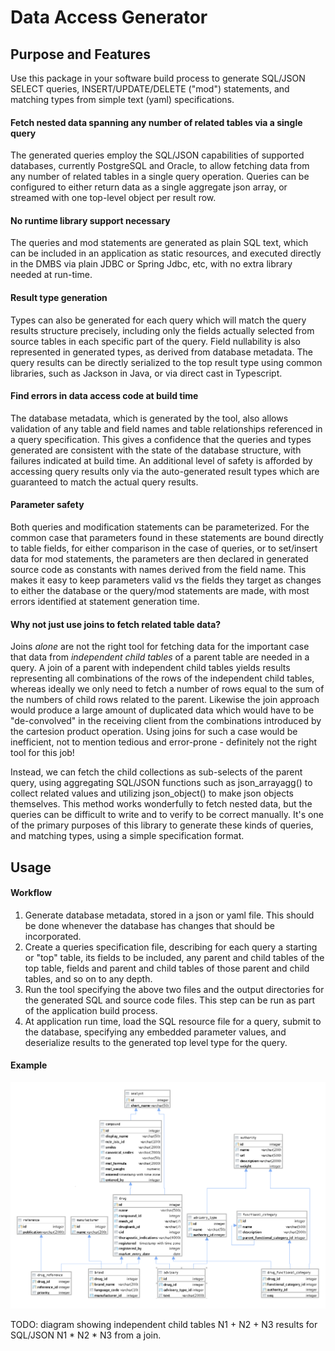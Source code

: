 # Data Access Generator 

## Purpose and Features
Use this package in your software build process to generate SQL/JSON SELECT
queries, INSERT/UPDATE/DELETE ("mod") statements, and matching types from
simple text (yaml) specifications.

#### Fetch nested data spanning any number of related tables via a single query

The generated queries employ the SQL/JSON capabilities of supported databases,
currently PostgreSQL and Oracle, to allow fetching data from any number of
related tables in a single query operation. Queries can be configured to either
return data as a single aggregate json array, or streamed with one
top-level object per result row.

####  No runtime library support necessary

The queries and mod statements are generated as plain SQL text, which can be
included in an application as static resources, and executed directly in the
DMBS via plain JDBC or Spring Jdbc, etc, with no extra library needed at
run-time.

#### Result type generation

Types can also be generated for each query which will match the query results
structure precisely, including only the fields actually selected from source
tables in each specific part of the query. Field nullability is also
represented in generated types, as derived from database metadata. The query
results can be directly serialized to the top result type using common
libraries, such as Jackson in Java, or via direct cast in Typescript.

#### Find errors in data access code at build time

The database metadata, which is generated by the tool, also allows validation
of any table and field names and table relationships referenced in a query
specification. This gives a confidence that the queries and types generated are
consistent with the state of the database structure, with failures indicated at
build time. An additional level of safety is afforded by accessing query
results only via the auto-generated result types which are guaranteed to
match the actual query results.

#### Parameter safety

Both queries and modification statements can be parameterized. For the common
case that parameters found in these statements are bound directly to table
fields, for either comparison in the case of queries, or to set/insert data for
mod statements, the parameters are then declared in generated source code as
constants with names derived from the field name. This makes it easy to keep
parameters valid vs the fields they target as changes to either the database
or the query/mod statements are made, with most errors identified at
statement generation time.

#### Why not just use joins to fetch related table data?

Joins *alone* are not the right tool for fetching data for the important case
that data from *independent child tables* of a parent table are needed in a
query. A join of a parent with independent child tables yields results
representing all combinations of the rows of the independent child tables,
whereas ideally we only need to fetch a number of rows equal to the sum of the
numbers of child rows related to the parent. Likewise the join approach would
produce a large amount of duplicated data which would have to be "de-convolved"
in the receiving client from the combinations introduced by the cartesion
product operation. Using joins for such a case would be inefficient, not to
mention tedious and error-prone - definitely not the right tool for this job!

Instead, we can fetch the child collections as sub-selects of the parent query,
using aggregating SQL/JSON functions such as json_arrayagg() to collect
related values and utilizing json_object() to make json objects themselves.
This method works wonderfully to fetch nested data, but the queries can be
difficult to write and to verify to be correct manually. It's one of the
primary purposes of this library to generate these kinds of queries, and
matching types, using a simple specification format. 

## Usage
#### Workflow

1) Generate database metadata, stored in a json or yaml file. This should be
done whenever the database has changes that should be incorporated.
2) Create a queries specification file, describing for each query a starting or
"top" table, its fields to be included, any parent and child tables of
the top table, fields and parent and child tables of those parent and child
tables, and so on to any depth.  
3) Run the tool specifying the above two files and the output directories for
the generated SQL and source code files. This step can be run as part of the
application build process.
4) At application run time, load the SQL resource file for a query, submit to
the database, specifying any embedded parameter values, and deserialize results
to the generated top level type for the query.


#### Example
![Example schema diagram](images/DrugsSchema.png)

TODO: diagram showing independent child tables
 N1 + N2 + N3 results for SQL/JSON
 N1 * N2 * N3 from a join.


